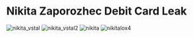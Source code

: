 # Nikita Zaporozhec Debit Card Leak
![nikita_vstal](https://github.com/user-attachments/assets/288ee9cb-c647-423b-be51-5b9b697a5ba1) ![nikita_vstal2](https://github.com/user-attachments/assets/50a8abce-c053-4ef0-b9cb-11c4441b3b2f) ![nikita](https://github.com/user-attachments/assets/675a78a5-a009-4761-9c55-b20a4b858834) ![nikitalox4](https://github.com/user-attachments/assets/ead7b40d-4f01-451b-bf1c-4759208fd9c2)



